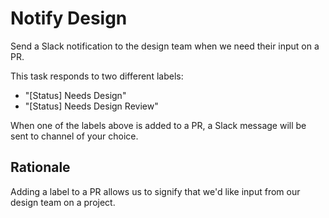 # Notify Design

Send a Slack notification to the design team when we need their input on a PR.

This task responds to two different labels:

- "[Status] Needs Design"
- "[Status] Needs Design Review"

When one of the labels above is added to a PR, a Slack message will be sent to channel of your choice.

## Rationale

Adding a label to a PR allows us to signify that we'd like input from our design team on a project.
